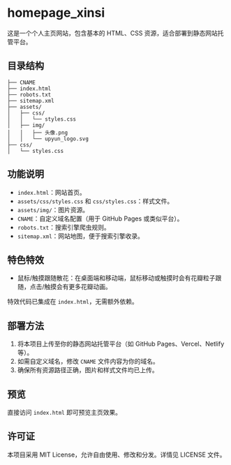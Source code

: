 # homepage_xinsi

这是一个个人主页网站，包含基本的 HTML、CSS 资源，适合部署到静态网站托管平台。

## 目录结构

```
├── CNAME
├── index.html
├── robots.txt
├── sitemap.xml
├── assets/
│   ├── css/
│   │   └── styles.css
│   ├── img/
│   │   ├── 头像.png
│   │   └── upyun_logo.svg
├── css/
│   └── styles.css
```

## 功能说明

- `index.html`：网站首页。
- `assets/css/styles.css` 和 `css/styles.css`：样式文件。
- `assets/img/`：图片资源。
- `CNAME`：自定义域名配置（用于 GitHub Pages 或类似平台）。
- `robots.txt`：搜索引擎爬虫规则。
- `sitemap.xml`：网站地图，便于搜索引擎收录。

## 特色特效

- 鼠标/触摸跟随散花：在桌面端和移动端，鼠标移动或触摸时会有花瓣粒子跟随，点击/触摸会有更多花瓣动画。

特效代码已集成在 `index.html`，无需额外依赖。

## 部署方法

1. 将本项目上传至你的静态网站托管平台（如 GitHub Pages、Vercel、Netlify 等）。
2. 如需自定义域名，修改 `CNAME` 文件内容为你的域名。
3. 确保所有资源路径正确，图片和样式文件均已上传。

## 预览

直接访问 `index.html` 即可预览主页效果。

## 许可证

本项目采用 MIT License，允许自由使用、修改和分发。详情见 LICENSE 文件。
